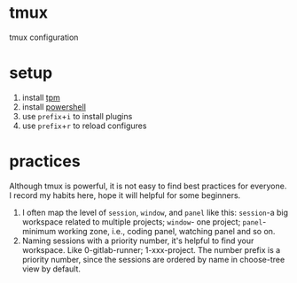 # tmux
tmux configuration

# setup
1. install [tpm](https://github.com/tmux-plugins/tpm)
2. install [powershell](https://github.com/powerline/powerline)
3. use `prefix`+`i` to install plugins
4. use `prefix`+`r` to reload configures

# practices
Although tmux is powerful, it is not easy to find best practices for everyone. I record my habits here, hope it will helpful for some beginners.
1. I often map the level of `session`, `window`, and `panel` like this: `session`-a big workspace related to multiple projects; `window`- one project; `panel`- minimum working zone, i.e., coding panel, watching panel and so on.
2. Naming sessions with a priority number, it's helpful to find your workspace. Like 0-gitlab-runner; 1-xxx-project. The number prefix is a priority number, since the sessions are ordered by name in choose-tree view by default.
